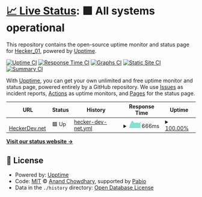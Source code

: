 # [📈 Live Status](https://status.heckerdev.net): <!--live status--> **🟩 All systems operational**

This repository contains the open-source uptime monitor and status page for [Hecker_01](heckerdev.net), powered by [Upptime](https://github.com/upptime/upptime).

[![Uptime CI](https://github.com/hecker-01/upptime/workflows/Uptime%20CI/badge.svg)](https://github.com/hecker-01/upptime/actions?query=workflow%3A%22Uptime+CI%22)
[![Response Time CI](https://github.com/hecker-01/upptime/workflows/Response%20Time%20CI/badge.svg)](https://github.com/hecker-01/upptime/actions?query=workflow%3A%22Response+Time+CI%22)
[![Graphs CI](https://github.com/hecker-01/upptime/workflows/Graphs%20CI/badge.svg)](https://github.com/hecker-01/upptime/actions?query=workflow%3A%22Graphs+CI%22)
[![Static Site CI](https://github.com/hecker-01/upptime/workflows/Static%20Site%20CI/badge.svg)](https://github.com/hecker-01/upptime/actions?query=workflow%3A%22Static+Site+CI%22)
[![Summary CI](https://github.com/hecker-01/upptime/workflows/Summary%20CI/badge.svg)](https://github.com/hecker-01/upptime/actions?query=workflow%3A%22Summary+CI%22)

With [Upptime](https://upptime.js.org), you can get your own unlimited and free uptime monitor and status page, powered entirely by a GitHub repository. We use [Issues](https://github.com/hecker-01/upptime/issues) as incident reports, [Actions](https://github.com/hecker-01/upptime/actions) as uptime monitors, and [Pages](https://status.heckerdev.net) for the status page.

<!--start: status pages-->
<!-- This summary is generated by Upptime (https://github.com/upptime/upptime) -->
<!-- Do not edit this manually, your changes will be overwritten -->
<!-- prettier-ignore -->
| URL | Status | History | Response Time | Uptime |
| --- | ------ | ------- | ------------- | ------ |
| <img alt="" src="https://icons.duckduckgo.com/ip3/heckerdev.net.ico" height="13"> [HeckerDev.net](https://heckerdev.net) | 🟩 Up | [hecker-dev-net.yml](https://github.com/Hecker-01/upptime/commits/HEAD/history/hecker-dev-net.yml) | <details><summary><img alt="Response time graph" src="./graphs/hecker-dev-net/response-time-week.png" height="20"> 666ms</summary><br><a href="https://status.heckerdev.net/history/hecker-dev-net"><img alt="Response time 749" src="https://img.shields.io/endpoint?url=https%3A%2F%2Fraw.githubusercontent.com%2FHecker-01%2Fupptime%2FHEAD%2Fapi%2Fhecker-dev-net%2Fresponse-time.json"></a><br><a href="https://status.heckerdev.net/history/hecker-dev-net"><img alt="24-hour response time 636" src="https://img.shields.io/endpoint?url=https%3A%2F%2Fraw.githubusercontent.com%2FHecker-01%2Fupptime%2FHEAD%2Fapi%2Fhecker-dev-net%2Fresponse-time-day.json"></a><br><a href="https://status.heckerdev.net/history/hecker-dev-net"><img alt="7-day response time 666" src="https://img.shields.io/endpoint?url=https%3A%2F%2Fraw.githubusercontent.com%2FHecker-01%2Fupptime%2FHEAD%2Fapi%2Fhecker-dev-net%2Fresponse-time-week.json"></a><br><a href="https://status.heckerdev.net/history/hecker-dev-net"><img alt="30-day response time 762" src="https://img.shields.io/endpoint?url=https%3A%2F%2Fraw.githubusercontent.com%2FHecker-01%2Fupptime%2FHEAD%2Fapi%2Fhecker-dev-net%2Fresponse-time-month.json"></a><br><a href="https://status.heckerdev.net/history/hecker-dev-net"><img alt="1-year response time 749" src="https://img.shields.io/endpoint?url=https%3A%2F%2Fraw.githubusercontent.com%2FHecker-01%2Fupptime%2FHEAD%2Fapi%2Fhecker-dev-net%2Fresponse-time-year.json"></a></details> | <details><summary><a href="https://status.heckerdev.net/history/hecker-dev-net">100.00%</a></summary><a href="https://status.heckerdev.net/history/hecker-dev-net"><img alt="All-time uptime 99.84%" src="https://img.shields.io/endpoint?url=https%3A%2F%2Fraw.githubusercontent.com%2FHecker-01%2Fupptime%2FHEAD%2Fapi%2Fhecker-dev-net%2Fuptime.json"></a><br><a href="https://status.heckerdev.net/history/hecker-dev-net"><img alt="24-hour uptime 100.00%" src="https://img.shields.io/endpoint?url=https%3A%2F%2Fraw.githubusercontent.com%2FHecker-01%2Fupptime%2FHEAD%2Fapi%2Fhecker-dev-net%2Fuptime-day.json"></a><br><a href="https://status.heckerdev.net/history/hecker-dev-net"><img alt="7-day uptime 100.00%" src="https://img.shields.io/endpoint?url=https%3A%2F%2Fraw.githubusercontent.com%2FHecker-01%2Fupptime%2FHEAD%2Fapi%2Fhecker-dev-net%2Fuptime-week.json"></a><br><a href="https://status.heckerdev.net/history/hecker-dev-net"><img alt="30-day uptime 99.93%" src="https://img.shields.io/endpoint?url=https%3A%2F%2Fraw.githubusercontent.com%2FHecker-01%2Fupptime%2FHEAD%2Fapi%2Fhecker-dev-net%2Fuptime-month.json"></a><br><a href="https://status.heckerdev.net/history/hecker-dev-net"><img alt="1-year uptime 99.84%" src="https://img.shields.io/endpoint?url=https%3A%2F%2Fraw.githubusercontent.com%2FHecker-01%2Fupptime%2FHEAD%2Fapi%2Fhecker-dev-net%2Fuptime-year.json"></a></details>

<!--end: status pages-->

[**Visit our status website →**](https://status.heckerdev.net)

## 📄 License

- Powered by: [Upptime](https://github.com/upptime/upptime)
- Code: [MIT](./LICENSE) © [Anand Chowdhary](https://anandchowdhary.com), supported by [Pabio](https://pabio.com)
- Data in the `./history` directory: [Open Database License](https://opendatacommons.org/licenses/odbl/1-0/)
